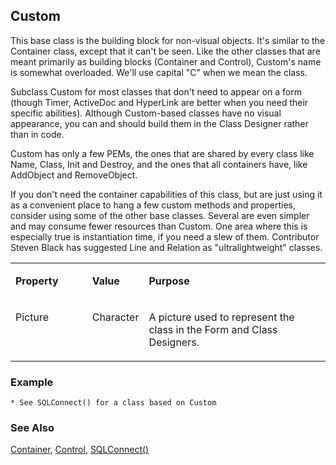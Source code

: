 ## Custom

This base class is the building block for non-visual objects. It's similar to the Container class, except that it can't be seen. Like the other classes that are meant primarily as building blocks (Container and Control), Custom's name is somewhat overloaded. We'll use capital "C" when we mean the class.

Subclass Custom for most classes that don't need to appear on a form (though Timer, ActiveDoc and HyperLink are better when you need their specific abilities). Although Custom-based classes have no visual appearance, you can and should build them in the Class Designer rather than in code.

Custom has only a few PEMs, the ones that are shared by every class like Name, Class, Init and Destroy, and the ones that all containers have, like AddObject and RemoveObject. 

If you don't need the container capabilities of this class, but are just using it as a convenient place to hang a few custom methods and properties, consider using some of the other base classes. Several are even simpler and may consume fewer resources than Custom. One area where this is especially true is instantiation time, if you need a slew of them. Contributor Steven Black has suggested Line and Relation as "ultralightweight" classes.

<table>
<tr>
  <td width="25%" valign="top">
  <p><b>Property</b></p>
  </td>
  <td width="14%" valign="top">
  <p><b>Value</b></p>
  </td>
  <td width="61%" valign="top">
  <p><b>Purpose</b></p>
  </td>
 </tr>
<tr>
  <td width="25%" valign="top">
  <p>Picture</p>
  </td>
  <td width="14%" valign="top">
  <p>Character</p>
  </td>
  <td width="61%" valign="top">
  <p>A picture used to represent the class in the Form and Class Designers.</p>
  </td>
 </tr>
</table>

### Example

```foxpro
* See SQLConnect() for a class based on Custom
```
### See Also

[Container](s4g490.md), [Control](s4g490.md), [SQLConnect()](s4g400.md)